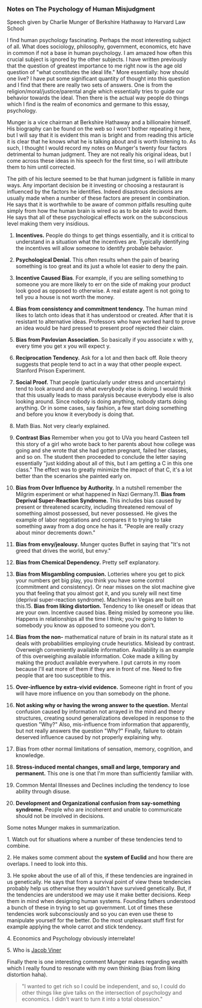 ### Notes on The Psychology of Human Misjudgment

 Speech given by Charlie Munger of Berkshire Hathaway to Harvard Law School

 I find human psychology fascinating. Perhaps the most interesting subject of all. What does sociology, philosophy, government, economics, etc have in common if not a base in human psychology. I am amazed how often this crucial subject is ignored by the other subjects. I have written previously that the question of greatest importance to me right now is the age old question of "what constitutes the ideal life." More essentially: how should one live? I have put some significant quantity of thought into this question and I find that there are really two sets of answers. One is from the religion/moral/justice/parental angle which essentially tries to guide our behavior towards the ideal. Then there is the actual way people do things which I find is the realm of economics and germane to this essay, psychology.

 Munger is a vice chairman at Berkshire Hathaway and a billionaire himself. His biography can be found on the web so I won\'t bother repeating it here, but I will say that it is evident this man is bright and from reading this article it is clear that he knows what he is talking about and is worth listening to. As such, I thought I would record my notes on Munger\'s twenty four factors detrimental to human judgment. They are not really his original ideas, but I come across these ideas in his speech for the first time, so I will attribute them to him until corrected.

 The pith of his lecture seemed to be that human judgment is fallible in many ways. Any important decision be it investing or choosing a restaurant is influenced by the factors he identifies. Indeed disastrous decisions are usually made when a number of these factors are present in combination. He says that it is worthwhile to be aware of common pitfalls resulting quite simply from how the human brain is wired so as to be able to avoid them. He says that all of these psychological effects work on the subconscious level making them very insidious.

 1. **Incentives.** People do things to get things essentially, and it is critical to understand in a situation what the incentives are. Typically identifying the incentives will allow someone to identify probable behavior.

 2. **Psychological Denial.** This often results when the pain of bearing something is too great and its just a whole lot easier to deny the pain.

 3. **Incentive Caused Bias**. For example, if you are selling something to someone you are more likely to err on the side of making your product look good as opposed to otherwise. A real estate agent is not going to tell you a house is not worth the money.

 4. **Bias from consistency and commitment tendency.** The human mind likes to latch onto ideas that it has understood or created. After that it is resistant to alternative ideas. Professors who have worked hard to prove an idea would be hard pressed to present proof rejected their claim.

 5. **Bias from Pavlovian Association.** So basically if you associate x with y, every time you get x you will expect y.

 6. **Reciprocation Tendency.** Ask for a lot and then back off. Role theory suggests that people tend to act in a way that other people expect. Stanford Prison Experiment.

 7.  **Social Proof.** That people (particularly under stress and uncertainty) tend to look around and do what everybody else is doing. I would think that this usually leads to mass paralysis because everybody else is also looking around. Since nobody is doing anything, nobody starts doing anything. Or in some cases, say fashion, a few start doing something and before you know it everybody is doing that.

 8.  Math Bias. Not very clearly explained.

 9.  **Contrast Bias** Remember when you got to UVa you heard Casteen tell this story of a girl who wrote back to her parents about how college was going and she wrote that she had gotten pregnant, failed her classes, and so on. The student then proceeded to conclude the letter saying essentially "just kidding about all of this, but I am getting a C in this one class." The effect was to greatly minimize the impact of that C, it's a lot better than the scenarios she painted early on.

 10. **Bias from Over Influence by Authority.** In a nutshell remember the Milgrim experiment or what happened in Nazi Germany.11. **Bias from Deprival Super-Reaction Syndrome.** This includes bias caused by present or threatened scarcity, including threatened removal of something almost possessed, but never possessed. He gives the example of labor negotiations and compares it to trying to take something away from a dog once he has it. "People are really crazy about minor decrements down."

 12. **Bias from envy/jealousy.** Munger quotes Buffet in saying that "It's not greed that drives the world, but envy."

 13. **Bias from Chemical Dependency.** Pretty self explanatory.

 14. **Bias from Misgambling compusion.** Lotteries where you get to pick your numbers get big play, you think you have some control (commitment and consistency). Or near misses on the slot machine give you that feeling that you almost got it, and you surely will next time (deprival super-reaction syndrome). Machines in Vegas are built on this.15. **Bias from liking distortion.** Tendency to like oneself or ideas that are your own. Incentive caused bias. Being misled by someone you like. Happens in relationships all the time I think; you're going to listen to somebody you know as opposed to someone you don't.

 16. **Bias from the non-** mathematical nature of brain in its natural state as it deals with probabilities employing crude heuristics. Mislead by contrast. Overweigh conveniently available information. Availability is an example of this overweighing available information. Coke made a killing by making the product available everywhere. I put carrots in my room because I'll eat more of them if they are in front of me. Need to fire people that are too susceptible to this.

 17. **Over-influence by extra-vivid evidence.** Someone right in front of you will have more influence on you than somebody on the phone.

 18. **Not asking why or having the wrong answer to the question.** Mental confusion caused by information not arrayed in the mind and theory structures, creating sound generalizations developed in response to the question "Why?" Also, mis-influence from information that apparently, but not really answers the question "Why?" Finally, failure to obtain deserved influence caused by not properly explaining why.

 19. Bias from other normal limitations of sensation, memory, cognition, and knowledge.

 20.  **Stress-induced mental changes, small and large, temporary and permanent.** This one is one that I'm more than sufficiently familiar with.

 21. Common Mental Illnesses and Declines including the tendency to lose ability through disuse.

 22. **Development and Organizational confusion from say-something syndrome.** People who are incoherent and unable to communicate should not be involved in decisions.

 Some notes Munger makes in summarization.

 1\. Watch out for situations where a number of these tendencies tend to combine.

 2\. He makes some comment about the **system of Euclid** and how there are overlaps. I need to look into this.

 3\. He spoke about the use of all of this, if these tendencies are ingrained in us genetically. He says that from a survival point of view these tendencies probably help us otherwise they wouldn't have survived genetically. But, if the tendencies are understood we may use it make better decisions. Keep them in mind when designing human systems. Founding fathers understood a bunch of these in trying to set up government. Lot of times these tendencies work subconsciously and so you can even use these to manipulate yourself for the better. Do the most unpleasant stuff first for example applying the whole carrot and stick tendency.

 4\. Economics and Psychology obviously interrelate!

 5\. Who is [Jacob Viner](http://en.wikipedia.org/wiki/Jacob_Viner)

 Finally there is one interesting comment Munger makes regarding wealth which I really found to resonate with my own thinking (bias from liking distortion haha).
 >"I wanted to get rich so I could be independent, and so, I could do other things like give talks on the intersection of psychology and economics. I didn't want to turn it into a total obsession."

